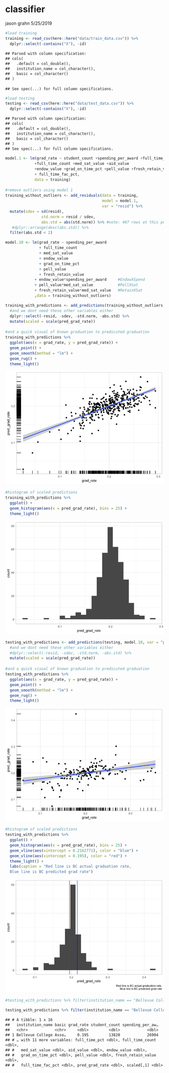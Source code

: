 classifier
================
jason grahn
5/25/2019

``` r
#load training
training <- read_csv(here::here("data/train_data.csv")) %>% 
  dplyr::select(-contains("X"), -id)
```

    ## Parsed with column specification:
    ## cols(
    ##   .default = col_double(),
    ##   institution_name = col_character(),
    ##   basic = col_character()
    ## )

    ## See spec(...) for full column specifications.

``` r
#load testing
testing <- read_csv(here::here("data/test_data.csv")) %>% 
  dplyr::select(-contains("X"), -id) 
```

    ## Parsed with column specification:
    ## cols(
    ##   .default = col_double(),
    ##   institution_name = col_character(),
    ##   basic = col_character()
    ## )
    ## See spec(...) for full column specifications.

``` r
model.1 <- lm(grad_rate ~ student_count +spending_per_award +full_time_pct
             +full_time_count +med_sat_value +aid_value
             +endow_value +grad_on_time_pct +pell_value +fresh_retain_value
             + full_time_fac_pct,
             data = training)

#remove outliers using model 1
training_without_outliers <- add_residuals(data = training,
                                           model = model.1,
                                           var = "resid") %>% 
  mutate(sdev = sd(resid),
                std.norm = resid / sdev,
                abs.std = abs(std.norm)) %>% #note: 407 rows at this point
   #dplyr::arrange(desc(abs.std)) %>% 
  filter(abs.std < 2)
```

``` r
model.10 <- lm(grad_rate ~ spending_per_award 
               + full_time_count
               + med_sat_value
               + endow_value
               + grad_on_time_pct
               + pell_value
               + fresh_retain_value
             + endow_value*spending_per_award     #EndowXSpend
             + pell_value*med_sat_value           #PellXSat
             + fresh_retain_value*med_sat_value   #RetainXSat
             ,data = training_without_outliers)
```

``` r
training_with_predictions <- add_predictions(training_without_outliers, model.10, var = "pred_grad_rate") %>% 
  #and we dont need these other variables either
  dplyr::select(-resid, -sdev, -std.norm, -abs.std) %>% 
  mutate(scaled = scale(pred_grad_rate))

#and a quick visual of known graduation to predicuted graduation
training_with_predictions %>% 
  ggplot(aes(x = grad_rate, y = pred_grad_rate)) +
  geom_point() + 
  geom_smooth(method = "lm") + 
  geom_rug() +
  theme_light()
```

![](classifier_files/figure-gfm/add%20predictions%20back%20to%20training%20set-1.png)<!-- -->

``` r
#histogram of scaled predictions
training_with_predictions %>% 
  ggplot() +
  geom_histogram(aes(x = pred_grad_rate), bins = 25) +
  theme_light() 
```

![](classifier_files/figure-gfm/add%20predictions%20back%20to%20training%20set-2.png)<!-- -->

``` r
testing_with_predictions <- add_predictions(testing, model.10, var = "pred_grad_rate") %>% 
  #and we dont need these other variables either
  #dplyr::select(-resid, -sdev, -std.norm, -abs.std) %>% 
  mutate(scaled = scale(pred_grad_rate))

#and a quick visual of known graduation to predicuted graduation
testing_with_predictions %>% 
  ggplot(aes(x = grad_rate, y = pred_grad_rate)) +
  geom_point() + 
  geom_smooth(method = "lm") + 
  geom_rug() +
  theme_light()
```

![](classifier_files/figure-gfm/unnamed-chunk-1-1.png)<!-- -->

``` r
#histogram of scaled predictions
testing_with_predictions %>% 
  ggplot() +
  geom_histogram(aes(x = pred_grad_rate), bins = 25) +
  geom_vline(aes(xintercept = 0.2162771), color = "blue") +
  geom_vline(aes(xintercept = 0.195), color = "red") +
  theme_light() +
  labs(caption = "Red line is BC actual graduation rate,
  Blue line is BC predicted grad rate")
```

![](classifier_files/figure-gfm/unnamed-chunk-1-2.png)<!-- -->

``` r
#testing_with_predictions %>% filter(institution_name == "Bellevue College")
```

``` r
testing_with_predictions %>% filter(institution_name == "Bellevue College")
```

    ## # A tibble: 1 x 16
    ##   institution_name basic grad_rate student_count spending_per_aw…
    ##   <chr>            <chr>     <dbl>         <dbl>            <dbl>
    ## 1 Bellevue College Asso…     0.195         13820            26904
    ## # … with 11 more variables: full_time_pct <dbl>, full_time_count <dbl>,
    ## #   med_sat_value <dbl>, aid_value <dbl>, endow_value <dbl>,
    ## #   grad_on_time_pct <dbl>, pell_value <dbl>, fresh_retain_value <dbl>,
    ## #   full_time_fac_pct <dbl>, pred_grad_rate <dbl>, scaled[,1] <dbl>
